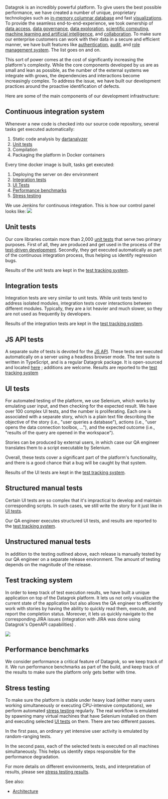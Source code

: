 <!-- TITLE: Quality assurance -->
<!-- SUBTITLE: -->

Datagrok is an incredibly powerful platform. To give users the best possible performance, we have created a number of
unique, proprietary technologies such as [in-memory columnar database](architecture.md#in-memory-database) and fast
[visualizations](architecture.md#viewers). To provide the seamless end-to-end-experience, we took ownership of
[data access](../../home.md#access),
[data governance](../../home.md#access),
[data exploration](../../home.md#explore),
[scientific computing](../../compute/scripting.md),
[machine learning and artificial intelligence](../../home.md#explore), and
[collaboration](../../home.md#share). To make sure our enterprise customers can work with their data in a secure and
efficient manner, we have built features like
[authentication](../../govern/authentication.md),
[audit](../../govern/audit.md), and
[role management system](../../govern/authentication.md). The list goes on and on.

This sort of power comes at the cost of significantly increasing the platform's complexity. While the core components
developed by us are as small and lean as possible, as the number of the external systems we integrate with grows, the
dependencies and interactions become increasingly complex. To address the issue, we have built our development practices
around the proactive identification of defects.

Here are some of the main components of our development infrastructure:

## Continuous integration system

Whenever a new code is checked into our source code repository, several tasks get executed automatically:

1. Static code analysis by [dartanalyzer](https://pub.dev/packages/analyzer)
2. [Unit tests](#unit-tests)
3. Compilation
4. Packaging the platform in Docker containers

Every time docker image is built, tasks get executed:

1. Deploying the server on dev environment
2. [Integration tests](#integration-tests)
3. [UI Tests](#ui-tests)
4. [Performance benchmarks](#performance-benchmarks)
5. [Stress testing](#stress-testing)

We use Jenkins for continuous integration. This is how our control panel looks like:
![](continuous-integration.png)

## Unit tests

Our core libraries contain more than 2,000 [unit tests](https://en.wikipedia.org/wiki/Unit_testing)
that serve two primary purposes. First of all, they are produced and get used in the process of the
[test-driven development](https://en.wikipedia.org/wiki/Test-driven_development). Secondly, they get executed
automatically as part of the continuous integration process, thus helping us identify regression bugs.

Results of the unit tests are kept in the [test tracking system](#test-tracking-system).

## Integration tests

Integration tests are very similar to unit tests. While unit tests tend to address isolated modules, integration tests
cover interactions between different modules. Typically, they are a lot heavier and much slower, so they are not used as
frequently by developers.

Results of the integration tests are kept in the [test tracking system](#test-tracking-system).

## JS API tests

A separate suite of tests is devoted for the [JS API](../js-api.md). These tests are executed automatically on a server
using a headless browser mode. The test suite is written in TypeScript, and is a regular Datagrok package. It is
open-sourced and located [here](../../../packages/ApiTests)
; additions are welcome. Results are reported to the
[test tracking system](#test-tracking-system)

## UI tests

For automated testing of the platform, we use Selenium, which works by emulating user input, and then checking for the
expected result. We have over 100 complex UI tests, and the number is proliferating. Each one is associated with a
separate story, which is a plain text file describing the objective of the story
(i.e., "user queries a database"), actions (i.e., "user opens the data connection toolbox, ..."), and the expected
outcome (i.e., "results of the query are opened in the workspace").

Stories can be produced by external users, in which case our QA engineer translates them to a script executable by
Selenium.

Overall, these tests cover a significant part of the platform's functionality, and there is a good chance that a bug
will be caught by that system.

Results of the UI tests are kept in the [test tracking system](#test-tracking-system).

## Structured manual tests

Certain UI tests are so complex that it's impractical to develop and maintain corresponding scripts. In such cases, we
still write the story for it just like in [UI tests](#ui-tests).

Our QA engineer executes structured UI tests, and results are reported to the
[test tracking system](#test-tracking-system).

## Unstructured manual tests

In addition to the testing outlined above, each release is manually tested by our QA engineer on a separate release
environment. The amount of testing depends on the magnitude of the release.

## Test tracking system

In order to keep track of test execution results, we have built a unique application on top of the Datagrok platform. It
lets us not only visualize the current state of the application but also allows the QA engineer to efficiently work with
stories by having the ability to quickly read them, execute, and report the completion status. Moreover, it lets us
quickly navigate to the corresponding JIRA issues (integration with JIRA was done using Datagrok's OpenAPI capabilities)
.

![](test-tracking-system.png)

## Performance benchmarks

We consider performance a critical feature of Datagrok, so we keep track of it. We run performance benchmarks as part of
the build, and keep track of the results to make sure the platform only gets better with time.

## Stress testing

To make sure the platform is stable under heavy load (either many users working simultaneously or executing
CPU-intensive computations), we perform automated
[stress testing](https://en.wikipedia.org/wiki/Stress_testing)
regularly. The real workflow is emulated by spawning many virtual machines that have Selenium installed on them and
executing selected [UI tests](#ui-tests) on them. There are two different passes.

In the first pass, an ordinary yet intensive user activity is emulated by random-ranging tests.

In the second pass, each of the selected tests is executed on all machines simultaneously. This helps us identify steps
responsible for the performance degradation.

For more details on different environments, tests, and interpretation of results, please
see [stress testing results](stress-testing-results.md).

See also:

* [Architecture](architecture.md)
